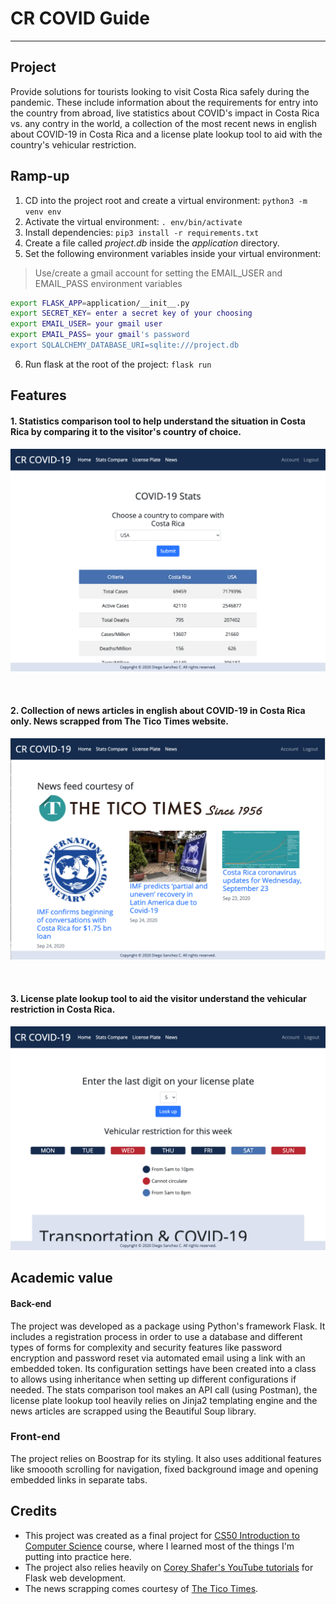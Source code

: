 # CR COVID Guide
___
  ## Project

  Provide solutions for tourists looking to visit Costa Rica safely during the pandemic. These include information about the requirements for entry into the country from abroad, live statistics about COVID's impact in Costa Rica vs. any contry in the world, a collection of the most recent news in english about COVID-19 in Costa Rica and a license plate lookup tool to aid with the country's vehicular restriction.

  ## Ramp-up
  1. CD into the project root and create a virtual environment: `python3 -m venv env`
  1. Activate the virtual environment: `. env/bin/activate`
  1. Install dependencies: `pip3 install -r requirements.txt`
  1. Create a file called *project.db* inside the *application* directory.
  1. Set the following environment variables inside your virtual environment:

  >Use/create a gmail account for setting the EMAIL_USER and EMAIL_PASS environment variables
  
  ```bash
  export FLASK_APP=application/__init__.py
  export SECRET_KEY= enter a secret key of your choosing
  export EMAIL_USER= your gmail user
  export EMAIL_PASS= your gmail's password
  export SQLALCHEMY_DATABASE_URI=sqlite:///project.db
  ```
  6. Run flask at the root of the project: `flask run`

  ## Features
  
  #### 1. Statistics comparison tool to help understand the situation in Costa Rica by comparing it to the visitor's country of choice.

 ![Stats comparison tool](application/static/readme/stats.png?raw=true "Stats comparison tool")
 
  <br />
  
  #### 2. Collection of news articles in english about COVID-19 in Costa Rica only. News scrapped from The Tico Times website.

  ![News scrapper](application/static/readme/news.png?raw=true "News scrapper")
  
  <br />
  
  #### 3. License plate lookup tool to aid the visitor understand the vehicular restriction in Costa Rica.

  ![License plate lookup tool](application/static/readme/licenseplates.png?raw=true "License plate lookup tool")

  ## Academic value

  #### Back-end
  The project was developed as a package using Python's framework Flask. It includes a registration process in order to use a database and different types of forms for complexity and security features like password encryption and password reset via automated email using a link with an embedded token. Its configuration settings have been created into a class to allows using inheritance when setting up different configurations if needed. The stats comparison tool makes an API call (using Postman), the license plate lookup tool heavily relies on Jinja2 templating engine and the news articles are scrapped using the Beautiful Soup library.
  <br />
  ### Front-end
  The project relies on Boostrap for its styling. It also uses additional features like smoooth scrolling for navigation, fixed background image and opening embedded links in separate tabs.

  ## Credits
  
* This project was created as a final project for [CS50 Introduction to Computer Science](https://cs50.harvard.edu/x/2020/) course, where I learned most of the things I'm putting into practice here.
* The project also relies heavily on [Corey Shafer's YouTube tutorials](https://www.youtube.com/user/schafer5) for Flask web development.
* The news scrapping comes courtesy of [The Tico Times](https://ticotimes.net/).
